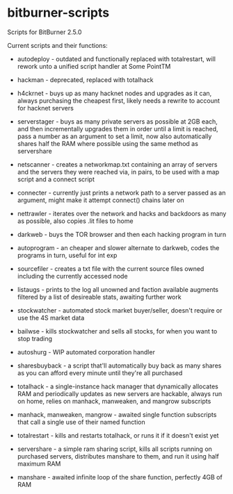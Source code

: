 # bitburner-scripts
Scripts for BitBurner 2.5.0

Current scripts and their functions:
- autodeploy - outdated and functionally replaced with totalrestart, will rework unto a unified script handler at Some PointTM
- hackman - deprecated, replaced with totalhack

- h4ckrnet - buys up as many hacknet nodes and upgrades as it can, always purchasing the cheapest first, likely needs a rewrite to account for hacknet servers
- serverstager - buys as many private servers as possible at 2GB each, and then incrementally upgrades them in order until a limit is reached, pass a number as an argument to set a limit, now also automatically shares half the RAM where possible using the same method as servershare

- netscanner - creates a networkmap.txt containing an array of servers and the servers they were reached via, in pairs, to be used with a map script and a connect script
- connecter - currently just prints a network path to a server passed as an argument, might make it attempt connect() chains later on

- nettrawler - iterates over the network and hacks and backdoors as many as possible, also copies .lit files to home
- darkweb - buys the TOR browser and then each hacking program in turn
- autoprogram - an cheaper and slower alternate to darkweb, codes the programs in turn, useful for int exp
- sourcefiler - creates a txt file with the current source files owned including the currently accessed node
- listaugs - prints to the log all unowned and faction available augments filtered by a list of desireable stats, awaiting further work

- stockwatcher - automated stock market buyer/seller, doesn't require or use the 4S market data
- bailwse - kills stockwatcher and sells all stocks, for when you want to stop trading

- autoshurg - WIP automated corporation handler
- sharesbuyback - a script that'll automatically buy back as many shares as you can afford every minute until they're all purchased

- totalhack - a single-instance hack manager that dynamically allocates RAM and periodically updates as new servers are hackable, always run on home, relies on manhack, manweaken, and mangrow subscripts
- manhack, manweaken, mangrow - awaited single function subscripts that call a single use of their named function
- totalrestart - kills and restarts totalhack, or runs it if it doesn't exist yet

- servershare - a simple ram sharing script, kills all scripts running on purchased servers, distributes manshare to them, and run it using half maximum RAM
- manshare - awaited infinite loop of the share function, perfectly 4GB of RAM